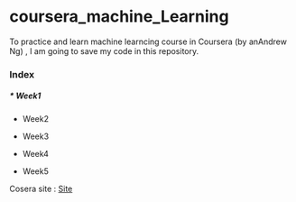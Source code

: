 # coursera_machine_Learning

To practice and learn machine learncing course in Coursera (by anAndrew Ng) 
, I am going to save my code in this repository.


### Index

##### * Week1
* Week2

* Week3

* Week4

* Week5

Cosera site : [Site](https://www.coursera.org/learn/machine-learning/home/info)
